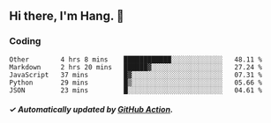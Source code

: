 ## Hi there, I'm Hang. 👋

### Coding

<!--START_SECTION:waka-->

```text
Other        4 hrs 8 mins    ████████████░░░░░░░░░░░░░   48.11 %
Markdown     2 hrs 20 mins   ██████▓░░░░░░░░░░░░░░░░░░   27.24 %
JavaScript   37 mins         █▓░░░░░░░░░░░░░░░░░░░░░░░   07.31 %
Python       29 mins         █▒░░░░░░░░░░░░░░░░░░░░░░░   05.66 %
JSON         23 mins         █░░░░░░░░░░░░░░░░░░░░░░░░   04.61 %
```

<!--END_SECTION:waka-->

##### ✓ Automatically updated by [GitHub Action](https://github.com/huhuhang/huhuhang/actions).
